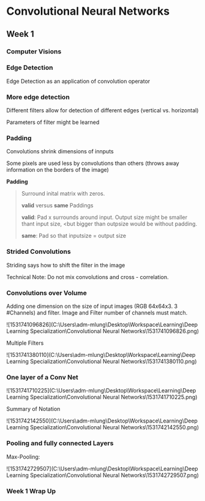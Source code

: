 # Convolutional Neural Networks

## Week 1

### Computer Visions

### Edge Detection

Edge Detection as an application of convolution operator



### More edge detection

Different filters allow for detection of different edges (vertical vs. horizontal)

Parameters of filter might be learned

### Padding

Convolutions shrink dimensions of innputs

Some pixels are used less by convolutions than others (throws away information on the borders of the image)

__Padding__

>Surround inital matrix with zeros.
>
>__valid__ versus __same__ Paddings 
>
>__valid__: Pad x surrounds around input. Output size might be smaller thant input size, <but bigger than outpsize would be without padding.
>
>__same__: Pad so that inputsize = output size

### Strided Convolutions

Striding says how to shift the filter in the image

Technical Note: Do not mix convolutions and cross - correlation.

### Convolutions over Volume

Adding one dimension on the size of input images (RGB 64x64x3. 3 #Channels) and filter. Image and Filter number of channels must match.

![1531741096826](C:\Users\adm-mlung\Desktop\Workspace\Learning\Deep Learning Specialization\Convolutional Neural Networks\1531741096826.png)



Multiple Filters



![1531741380110](C:\Users\adm-mlung\Desktop\Workspace\Learning\Deep Learning Specialization\Convolutional Neural Networks\1531741380110.png)

### One layer of a Conv Net

![1531741710225](C:\Users\adm-mlung\Desktop\Workspace\Learning\Deep Learning Specialization\Convolutional Neural Networks\1531741710225.png)



Summary of Notation 

![1531742142550](C:\Users\adm-mlung\Desktop\Workspace\Learning\Deep Learning Specialization\Convolutional Neural Networks\1531742142550.png)



### Pooling and fully connected Layers

Max-Pooling:

![1531742729507](C:\Users\adm-mlung\Desktop\Workspace\Learning\Deep Learning Specialization\Convolutional Neural Networks\1531742729507.png)



### Week 1 Wrap Up









